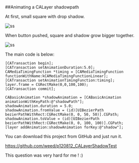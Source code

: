 ##Animating a CALayer shadowpath

At first, small square with drop shadow.

![ss](http://farm9.staticflickr.com/8300/7763307590_667eb27f25_o.png)

When button pushed, square and shadow grow bigger together.

![ss](http://farm9.staticflickr.com/8446/7763307668_a4a1f5ec7a_o.png)

The main code is below:

    [CATransaction begin];
    [CATransaction setAnimationDuration:5.0];
    CAMediaTimingFunction *timing = [CAMediaTimingFunction functionWithName:kCAMediaTimingFunctionLinear];
    [CATransaction setAnimationTimingFunction:timing];
    layer.frame = CGRectMake(0,0,100,100);
    [CATransaction commit];    
    
    CABasicAnimation *shadowAnimation = [CABasicAnimation animationWithKeyPath:@"shadowPath"];
    shadowAnimation.duration = 5.0;
    shadowAnimation.fromValue = (id)[UIBezierPath bezierPathWithRect:CGRectMake(0, 0, 50, 50)].CGPath;
    shadowAnimation.toValue = (id)[UIBezierPath bezierPathWithRect:CGRectMake(0, 0, 100, 100)].CGPath;
    [layer addAnimation:shadowAnimation forKey:@"shadow"];

You can download this project from GitHub and just run it.

https://github.com/weed/p120812_CALayerShadowTest

This question was very hard for me !   :)